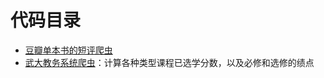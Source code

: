 # 代码目录

* [豆瓣单本书的短评爬虫](https://github.com/bighuang624/Python-Learning/blob/master/code/douban_comment_spider.py)
* [武大教务系统爬虫](https://github.com/bighuang624/Python-Learning/blob/master/code/whu_grade_points.py)：计算各种类型课程已选学分数，以及必修和选修的绩点

